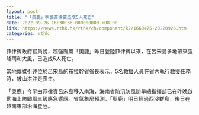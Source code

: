 ```yaml
---
layout: post
title: "「奧鹿」吹襲菲律賓造成5人死亡"
date: 2022-09-26 16:30:56.000000000 +08:00
link: https://news.rthk.hk/rthk/ch/component/k2/1668475-20220926.htm
categories: rthk
---
```


菲律賓政府官員說，超強颱風「奧鹿」昨日登陸菲律賓以來，在呂宋島多地帶來強降雨和大風，已造成5人死亡。

當地傳媒引述位於呂宋島的布拉幹省省長表示，5名救援人員在省內執行救援任務時，被山洪沖走喪生。

「奧鹿」今早由菲律賓呂宋島移入南海，海南省防汛防風防旱總指揮部已在昨晚啟動海上防颱風三級應急響應。省氣象局預測，「奧鹿」明日經過西沙群島，後日在越南東部沿海登陸。
